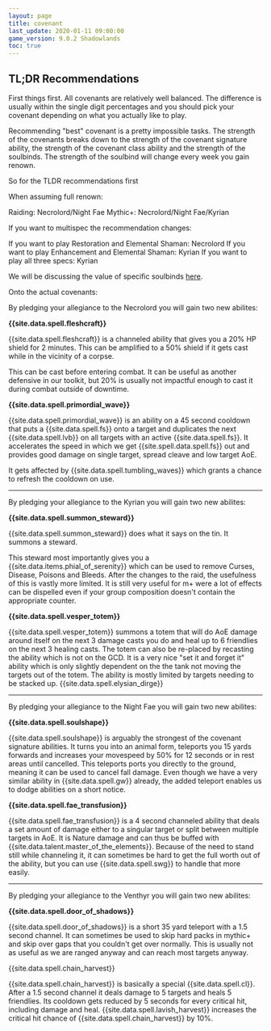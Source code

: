 ```yaml
---
layout: page
title: covenant
last_update: 2020-01-11 09:00:00
game_version: 9.0.2 Shadowlands
toc: true
---
```


## TL;DR Recommendations

First things first. All covenants are relatively well balanced. The difference is usually within the single digit percentages and you should pick your covenant depending on what you actually like to play.

Recommending "best" covenant is a pretty impossible tasks.
The strength of the covenants breaks down to the strength of the covenant signature ability, the strength of the covenant class ability and the strength of the soulbinds.
The strength of the soulbind will change every week you gain renown.

So for the TLDR recommendations first

When assuming full renown:

Raiding: Necrolord/Night Fae
Mythic+: Necrolord/Night Fae/Kyrian


If you want to multispec the recommendation changes:

If you want to play Restoration and Elemental Shaman: Necrolord
If you want to play Enhancement and Elemental Shaman: Kyrian
If you want to play all three specs: Kyrian

We will be discussing the value of specific soulbinds [here]().

Onto the actual covenants:

By pledging your allegiance to the Necrolord you will gain two new abilites:

**{{site.data.spell.fleshcraft}}**

{{site.data.spell.fleshcraft}} is a channeled ability that gives you a 20% HP shield for 2 minutes. This can be amplified to a 50% shield if it gets cast while in the vicinity of a corpse.

This can be cast before entering combat.
It can be useful as another defensive in our toolkit, but 20% is usually not impactful enough to cast it during combat outside of downtime.

**{{site.data.spell.primordial_wave}}**

{{site.data.spell.primordial_wave}} is an ability on a 45 second cooldown that puts a {{site.data.spell.fs}} onto a target and duplicates the next {{site.data.spell.lvb}} on all targets with an active {{site.data.spell.fs}}.
It accelerates the speed in which we get {{site.spell.data.spell.fs}} out and provides good damage on single target, spread cleave and low target AoE.

It gets affected by {{site.data.spell.tumbling_waves}} which grants a chance to refresh the cooldown on use.

<hr />

By pledging your allegiance to the Kyrian you will gain two new abilites:

**{{site.data.spell.summon_steward}}**

{{site.data.spell.summon_steward}} does what it says on the tin. It summons a steward.

This steward most importantly gives you a {{site.data.items.phial_of_serenity}} which can be used to remove Curses, Disease, Poisons and Bleeds. After the changes to the raid, the usefulness of this is vastly more limited. It is still very useful for m+ were a lot of effects can be dispelled even if your group composition doesn't contain the appropriate counter.

**{{site.data.spell.vesper_totem}}**

{{site.data.spell.vesper_totem}} summons a totem that will do AoE damage around itself on the next 3 damage casts you do and heal up to 6 friendlies on the next 3 healing casts.
The totem can also be re-placed by recasting the ability which is not on the GCD.
It is a very nice "set it and forget it" ability which is only slightly dependent on the the tank not moving the targets out of the totem. The ability is mostly limited by targets needing to be stacked up.
{{site.data.spell.elysian_dirge}} 

<hr />

By pledging your allegiance to the Night Fae you will gain two new abilites:

**{{site.data.spell.soulshape}}**

{{site.data.spell.soulshape}} is arguably the strongest of the covenant signature abilities. It turns you into an animal form, teleports you 15 yards forwards and increases your movespeed by 50% for 12 seconds or in rest areas until cancelled. This teleports ports you directly to the ground, meaning it can be used to cancel fall damage. Even though we have a very similar ability in {{site.data.spell.gw}} already, the added teleport enables us to dodge abilities on a short notice.

**{{site.data.spell.fae_transfusion}}**

{{site.data.spell.fae_transfusion}} is a 4 second channeled ability that deals a set amount of damage either to a singular target or split between multiple targets in AoE.
It is Nature damage and can thus be buffed with {{site.data.talent.master_of_the_elements}}. Because of the need to stand still while channeling it, it can sometimes be hard to get the full worth out of the ability, but you can use {{site.data.spell.swg}} to handle that more easily.

<hr />

By pledging your allegiance to the Venthyr you will gain two new abilites:

**{{site.data.spell.door_of_shadows}}**

{{site.data.spell.door_of_shadows}} is a short 35 yard teleport with a 1.5 second channel. It can sometimes be used to skip hard packs in mythic+ and skip over gaps that you couldn't get over normally. This is usually not as useful as we are ranged anyway and can reach most targets anyway.

{{site.data.spell.chain_harvest}}

{{site.data.spell.chain_harvest}} is basically a special {{site.data.spell.cl}}. After a 1.5 second channel it deals damage to 5 targets and heals 5 friendlies. Its cooldown gets reduced by 5 seconds for every critical hit, including damage and heal.
{{site.data.spell.lavish_harvest}} increases the critical hit chance of {{site.data.spell.chain_harvest}} by 10%.